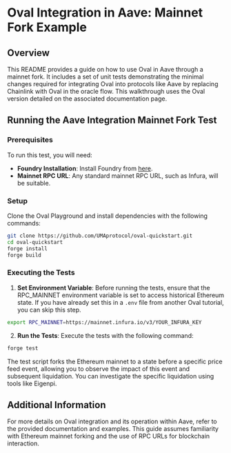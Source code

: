 # Oval Integration in Aave: Mainnet Fork Example

## Overview

This README provides a guide on how to use Oval in Aave through a mainnet fork. It includes a set of unit tests demonstrating the minimal changes required for integrating Oval into protocols like Aave by replacing Chainlink with Oval in the oracle flow. This walkthrough uses the Oval version detailed on the associated documentation page.

## Running the Aave Integration Mainnet Fork Test

### Prerequisites

To run this test, you will need:

- **Foundry Installation**: Install Foundry from [here](https://foundry.paradigm.xyz/).
- **Mainnet RPC URL**: Any standard mainnet RPC URL, such as Infura, will be suitable.

### Setup

Clone the Oval Playground and install dependencies with the following commands:
```bash
git clone https://github.com/UMAprotocol/oval-quickstart.git
cd oval-quickstart
forge install
forge build
```

### Executing the Tests

1.  **Set Environment Variable**: Before running the tests, ensure that the RPC_MAINNET environment variable is set to access historical Ethereum state. If you have already set this in a `.env` file from another Oval tutorial, you can skip this step.
   ```bash
   export RPC_MAINNET=https://mainnet.infura.io/v3/YOUR_INFURA_KEY
   ```

2.  **Run the Tests**: Execute the tests with the following command:
   ```bash
   forge test
   ```

  The test script forks the Ethereum mainnet to a state before a specific price feed event, allowing you to observe the impact of this event and subsequent liquidation. You can investigate the specific liquidation using tools like Eigenpi.

## Additional Information

For more details on Oval integration and its operation within Aave, refer to the provided documentation and examples. This guide assumes familiarity with Ethereum mainnet forking and the use of RPC URLs for blockchain interaction.
